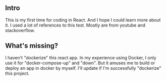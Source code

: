 ## Intro

This is my first time for coding in React. And I hope I could learn more about it.
I used a lot of references to this test. Mostly are from youtube and stackoverflow.


## What's missing?

I haven't "dockerize" this react app. In my experience using Docker, I only use it for "docker-compose-up" and "down". But it amuses me to build or deploy an app in docker by myself. I'll update if I'm successfully "dockerize" this project.
